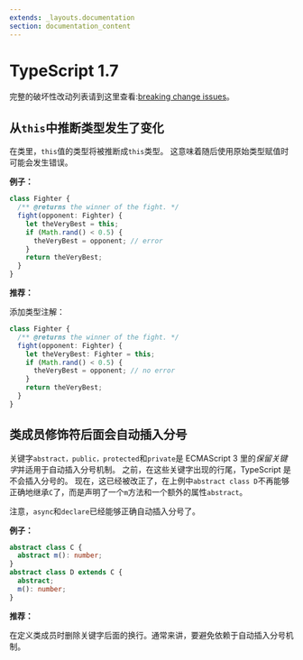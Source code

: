 ```yaml
---
extends: _layouts.documentation
section: documentation_content
---
```


# TypeScript 1.7

完整的破坏性改动列表请到这里查看:[breaking change issues](https://github.com/Microsoft/TypeScript/issues?q=is%3Aissue+milestone%3A%22TypeScript+1.7%22+label%3A%22breaking+change%22)。

## 从`this`中推断类型发生了变化

在类里，`this`值的类型将被推断成`this`类型。 这意味着随后使用原始类型赋值时可能会发生错误。

**例子：**

```typescript
class Fighter {
  /** @returns the winner of the fight. */
  fight(opponent: Fighter) {
    let theVeryBest = this;
    if (Math.rand() < 0.5) {
      theVeryBest = opponent; // error
    }
    return theVeryBest;
  }
}
```

**推荐：**

添加类型注解：

```typescript
class Fighter {
  /** @returns the winner of the fight. */
  fight(opponent: Fighter) {
    let theVeryBest: Fighter = this;
    if (Math.rand() < 0.5) {
      theVeryBest = opponent; // no error
    }
    return theVeryBest;
  }
}
```

## 类成员修饰符后面会自动插入分号

关键字`abstract，public，protected`和`private`是 ECMAScript 3 里的*保留关键字*并适用于自动插入分号机制。 之前，在这些关键字出现的行尾，TypeScript 是不会插入分号的。 现在，这已经被改正了，在上例中`abstract class D`不再能够正确地继承`C`了，而是声明了一个`m`方法和一个额外的属性`abstract`。

注意，`async`和`declare`已经能够正确自动插入分号了。

**例子：**

```typescript
abstract class C {
  abstract m(): number;
}
abstract class D extends C {
  abstract;
  m(): number;
}
```

**推荐：**

在定义类成员时删除关键字后面的换行。通常来讲，要避免依赖于自动插入分号机制。
